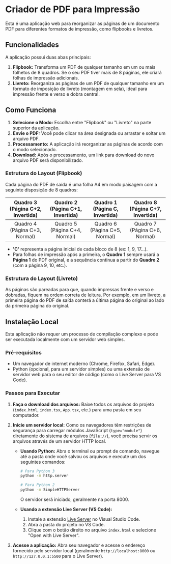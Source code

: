 # Criador de PDF para Impressão

Esta é uma aplicação web para reorganizar as páginas de um documento PDF para diferentes formatos de impressão, como flipbooks e livretos.

## Funcionalidades

A aplicação possui duas abas principais:

1.  **Flipbook:** Transforma um PDF de qualquer tamanho em um ou mais folhetos de 8 quadros. Se o seu PDF tiver mais de 8 páginas, ele criará folhas de impressão adicionais.
2.  **Livreto:** Reorganiza as páginas de um PDF de qualquer tamanho em um formato de imposição de livreto (montagem em sela), ideal para impressão frente e verso e dobra central.

## Como Funciona

1.  **Selecione o Modo:** Escolha entre "Flipbook" ou "Livreto" na parte superior da aplicação.
2.  **Envie o PDF:** Você pode clicar na área designada ou arrastar e soltar um arquivo PDF.
3.  **Processamento:** A aplicação irá reorganizar as páginas de acordo com o modo selecionado.
4.  **Download:** Após o processamento, um link para download do novo arquivo PDF será disponibilizado.

### Estrutura do Layout (Flipbook)

Cada página do PDF de saída é uma folha A4 em modo paisagem com a seguinte disposição de 8 quadros:

| Quadro 3 (Página C+2, Invertida) | Quadro 2 (Página C+1, Invertida) | Quadro 1 (Página C, Invertida) | Quadro 8 (Página C+7, Invertida) |
| :---: | :---: | :---: | :---: |
| Quadro 4 (Página C+3, Normal) | Quadro 5 (Página C+4, Normal) | Quadro 6 (Página C+5, Normal) | Quadro 7 (Página C+6, Normal) |

- **'C'** representa a página inicial de cada bloco de 8 (ex: 1, 9, 17...).
- Para folhas de impressão após a primeira, o **Quadro 1** sempre usará a **Página 1** do PDF original, e a sequência continua a partir do **Quadro 2** (com a página 9, 10, etc.).

### Estrutura do Layout (Livreto)

As páginas são pareadas para que, quando impressas frente e verso e dobradas, fiquem na ordem correta de leitura. Por exemplo, em um livreto, a primeira página do PDF de saída conterá a última página do original ao lado da primeira página do original.

## Instalação Local

Esta aplicação não requer um processo de compilação complexo e pode ser executada localmente com um servidor web simples.

### Pré-requisitos

*   Um navegador de internet moderno (Chrome, Firefox, Safari, Edge).
*   Python (opcional, para um servidor simples) ou uma extensão de servidor web para o seu editor de código (como o Live Server para VS Code).

### Passos para Executar

1.  **Faça o download dos arquivos:** Baixe todos os arquivos do projeto (`index.html`, `index.tsx`, `App.tsx`, etc.) para uma pasta em seu computador.

2.  **Inicie um servidor local:** Como os navegadores têm restrições de segurança para carregar módulos JavaScript (`type="module"`) diretamente do sistema de arquivos (`file://`), você precisa servir os arquivos através de um servidor HTTP local.

    *   **Usando Python:**
        Abra o terminal ou prompt de comando, navegue até a pasta onde você salvou os arquivos e execute um dos seguintes comandos:
        ```bash
        # Para Python 3
        python -m http.server

        # Para Python 2
        python -m SimpleHTTPServer
        ```
        O servidor será iniciado, geralmente na porta 8000.

    *   **Usando a extensão Live Server (VS Code):**
        1.  Instale a extensão [Live Server](https://marketplace.visualstudio.com/items?itemName=ritwickdey.LiveServer) no Visual Studio Code.
        2.  Abra a pasta do projeto no VS Code.
        3.  Clique com o botão direito no arquivo `index.html` e selecione "Open with Live Server".

3.  **Acesse a aplicação:** Abra seu navegador e acesse o endereço fornecido pelo servidor local (geralmente `http://localhost:8000` ou `http://127.0.0.1:5500` para o Live Server).